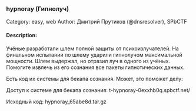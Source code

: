### hypnoray (Гипнолуч)

Category: easy, web
Author: Дмитрий Прутиков (@dnsresolver), SPbCTF

#### Description:

Учёные разработали шлем полной защиты от психоизлучателей. На финальном испытании по шлему ударили гипнолучом максимальной мощности. Шлем выдержал, но отразил луч в одного из учёных. Помогите извлечь из его сознания все пакеты гипнотических данных.

Есть код их системы для бекапа сознания. Может, это поможет делу:

Доступ к системе для бекапа сознания: t-hypnoray-0exxhb0q.spbctf.net/

Исходный код: hypnoray_65abe8d.tar.gz